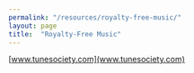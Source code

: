```yaml
---
permalink: "/resources/royalty-free-music/"
layout: page
title:  "Royalty-Free Music"
---
```


[www.tunesociety.com](www.tunesociety.com)

